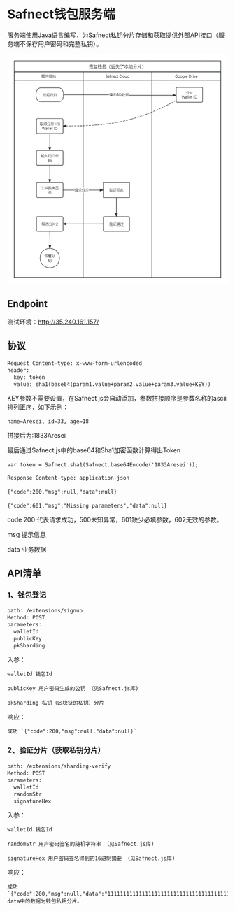 # Safnect钱包服务端

  服务端使用Java语言编写，为Safnect私钥分片存储和获取提供外部API接口（服务端不保存用户密码和完整私钥）。

  ![恢复钱包](https://github.com/Safnect-DAO/web3-js-sdk/blob/main/restore.jpg)

## Endpoint

  测试环境：http://35.240.161.157/


## 协议

  ```
  Request Content-type: x-www-form-urlencoded
  header: 
    key: token
    value: sha1(base64(param1.value+param2.value+param3.value+KEY))
  ```
  KEY参数不需要设置，在Safnect js会自动添加，参数拼接顺序是参数名称的ascii排列正序，如下示例：
  
  `name=Aresei, id=33, age=18`
  
  拼接后为:1833Aresei
  
  最后通过Safnect.js中的base64和Sha1加密函数计算得出Token
  
  `var token = Safnect.sha1(Safnect.base64Encode('1833Aresei'));`
  
  ```
  Response Content-type: application-json

  {"code":200,"msg":null,"data":null}

  {"code":601,"msg":"Missing parameters","data":null}
  ```
  code 200 代表请求成功，500未知异常，601缺少必填参数，602无效的参数。

  msg 提示信息

  data 业务数据

  
## API清单

### 1、钱包登记

  ```
  path: /extensions/signup
  Method: POST
  parameters:
    walletId  
    publicKey
    pkSharding
  ```

  入参：
  
    walletId 钱包Id
    
    publicKey 用户密码生成的公钥 （见Safnect.js库)
    
    pkSharding 私钥（区块链的私钥）分片
    

  响应：
  
    成功 `{"code":200,"msg":null,"data":null}`

  
### 2、验证分片（获取私钥分片）

  ```
  path: /extensions/sharding-verify
  Method: POST
  parameters:
    walletId  
    randomStr
    signatureHex
  ```

  入参：
  
    walletId 钱包Id
    
    randomStr 用户密码签名的随机字符串 （见Safnect.js库)
    
    signatureHex 用户密码签名得到的16进制摘要 （见Safnect.js库)

  响应：
  
    成功 `{"code":200,"msg":null,"data":"1111111111111111111111111111111111111111111111"}`
    data中的数据为钱包私钥分片。
    
